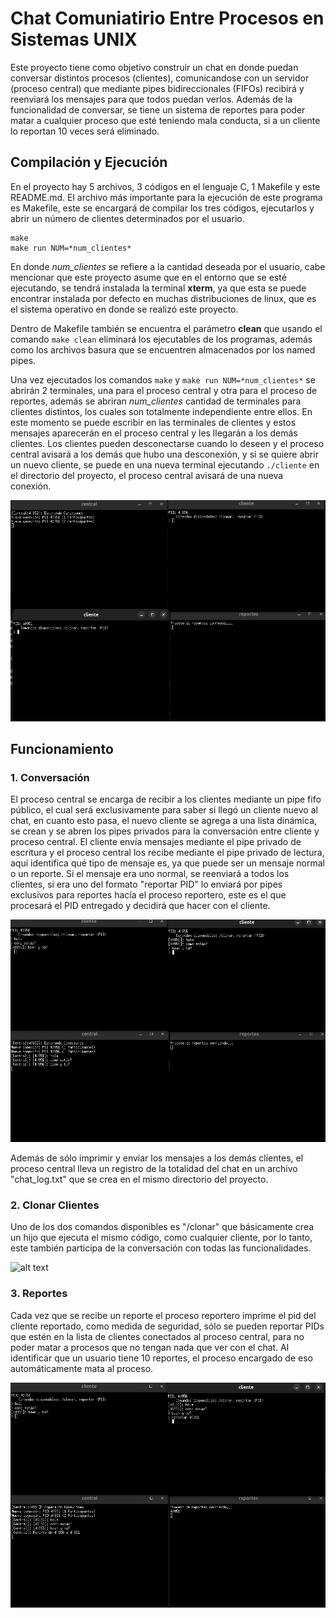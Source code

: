 # Chat Comuniatirio Entre Procesos en Sistemas UNIX

Este proyecto tiene como objetivo construir un chat en donde puedan conversar distintos procesos (clientes), comunicandose con un servidor (proceso central) que mediante pipes bidireccionales (FIFOs) recibirá y reenviará los mensajes para que todos puedan verlos. Además de la funcionalidad de conversar, se tiene un sistema de reportes para poder matar a cualquier proceso que esté teniendo mala conducta, si a un cliente lo reportan 10 veces será eliminado.

## Compilación y Ejecución

En el proyecto hay 5 archivos, 3 códigos en el lenguaje C, 1 Makefile y este README.md. El archivo más importante para la ejecución de este programa es Makefile, este se encargará de compilar los tres códigos, ejecutarlos y abrir un número de clientes determinados por el usuario.

```
make
make run NUM=*num_clientes*
```
En donde *num_clientes* se refiere a la cantidad deseada por el usuario, cabe mencionar que este proyecto asume que en el entorno que se esté ejecutando, se tendrá instalada la terminal **xterm**, ya que esta se puede encontrar instalada por defecto en muchas distribuciones de linux, que es el sistema operativo en donde se realizó este proyecto.

Dentro de Makefile también se encuentra el parámetro **clean** que usando el comando `make clean` eliminará los ejecutables de los programas, además como los archivos basura que se encuentren almacenados por los named pipes.

Una vez ejecutados los comandos `make` y `make run NUM=*num_clientes*` se abrirán 2 terminales, una para el proceso central y otra para el proceso de reportes, además se abriran *num_clientes* cantidad de terminales para clientes distintos, los cuales son totalmente independiente entre ellos. En este momento se puede escribir en las terminales de clientes y estos mensajes aparecerán en el proceso central y les llegarán a los demás clientes. Los clientes pueden desconectarse cuando lo deseen y el proceso central avisará a los demás que hubo una desconexión, y si se quiere abrir un nuevo cliente, se puede en una nueva terminal ejecutando `./cliente` en el directorio del proyecto, el proceso central avisará de una nueva conexión.

![ejecución inicial](<media/Pasted image.png>)

## Funcionamiento

### 1. Conversación

El proceso central se encarga de recibir a los clientes mediante un pipe fifo público, el cual será exclusivamente para saber si llegó un cliente nuevo al chat, en cuanto esto pasa, el nuevo cliente se agrega a una lista dinámica, se crean y se abren los pipes privados para la conversación entre cliente y proceso central. El cliente envía mensajes mediante el pipe privado de escritura y el proceso central los recibe mediante el pipe privado de lectura, aquí identifica qué tipo de mensaje es, ya que puede ser un mensaje normal o un reporte. Si el mensaje era uno normal, se reenviará a todos los clientes, si era uno del formato "reportar PID" lo enviará por pipes exclusivos para reportes hacía el proceso reportero, este es el que procesará el PID entregado y decidirá que hacer con el cliente.

![mensajes normales](<media/Pasted image (2).png>)

Además de sólo imprimir y enviar los mensajes a los demás clientes, el proceso central lleva un registro de la totalidad del chat en un archivo "chat_log.txt" que se crea en el mismo directorio del proyecto.

### 2. Clonar Clientes
Uno de los dos comandos disponibles es "/clonar" que básicamente crea un hijo que ejecuta el mismo código, como cualquier cliente, por lo tanto, este también participa de la conversación con todas las funcionalidades.

![alt text](<media/Screencast from 2025-09-12 17-32-34.gif>)

### 3. Reportes
Cada vez que se recibe un reporte el proceso reportero imprime el pid del cliente reportado, como medida de seguridad, sólo se pueden reportar PIDs que estén en la lista de clientes conectados al proceso central, para no poder matar a procesos que no tengan nada que ver con el chat. Al identificar que un usuario tiene 10 reportes, el proceso encargado de eso automáticamente mata al proceso.

![reportes](<media/Pasted image (3).png>)

